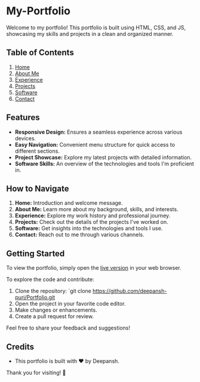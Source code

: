 # My-Portfolio

Welcome to my portfolio! This portfolio is built using HTML, CSS, and JS, showcasing my skills and projects in a clean and organized manner.

## Table of Contents

1. [Home](#home)
2. [About Me](#about-me)
3. [Experience](#experience)
4. [Projects](#projects)
5. [Software](#software)
6. [Contact](#contact)

## Features

- **Responsive Design:** Ensures a seamless experience across various devices.
- **Easy Navigation:** Convenient menu structure for quick access to different sections.
- **Project Showcase:** Explore my latest projects with detailed information.
- **Software Skills:** An overview of the technologies and tools I'm proficient in.

## How to Navigate

1. **Home:** Introduction and welcome message.
2. **About Me:** Learn more about my background, skills, and interests.
3. **Experience:** Explore my work history and professional journey.
4. **Projects:** Check out the details of the projects I've worked on.
5. **Software:** Get insights into the technologies and tools I use.
6. **Contact:** Reach out to me through various channels.


## Getting Started

To view the portfolio, simply open the [live version](#) in your web browser.

To explore the code and contribute:
1. Clone the repository: `git clone https://github.com/deepansh-puri/Portfolio.git
2. Open the project in your favorite code editor.
3. Make changes or enhancements.
4. Create a pull request for review.

Feel free to share your feedback and suggestions!

## Credits

- This portfolio is built with ❤️ by Deepansh.

Thank you for visiting! 🚀
